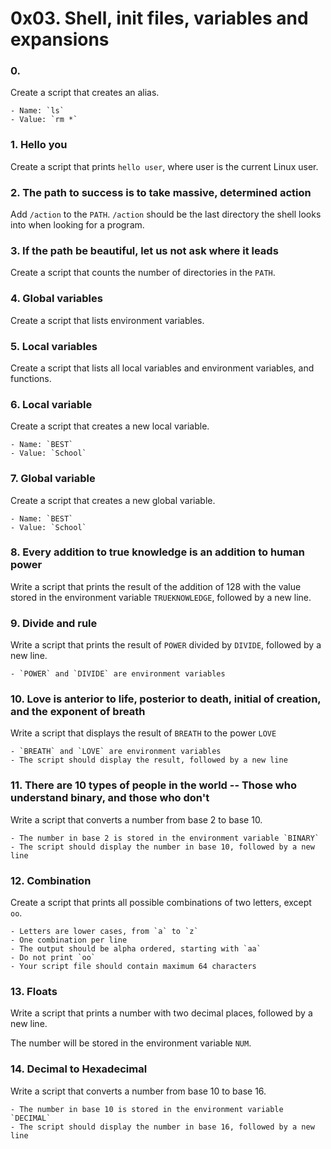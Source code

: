 # 0x03. Shell, init files, variables and expansions

### 0. <o>
Create a script that creates an alias.

	- Name: `ls`
	- Value: `rm *`

### 1. Hello you
Create a script that prints `hello user`, where user is the current Linux user.

### 2. The path to success is to take massive, determined action
Add `/action` to the `PATH`. `/action` should be the last directory the shell looks into when looking for a program.

### 3. If the path be beautiful, let us not ask where it leads
Create a script that counts the number of directories in the `PATH`.

### 4. Global variables
Create a script that lists environment variables.

### 5. Local variables
Create a script that lists all local variables and environment variables, and functions.

### 6. Local variable
Create a script that creates a new local variable.

	- Name: `BEST`
	- Value: `School`

### 7. Global variable
Create a script that creates a new global variable.

	- Name: `BEST`
	- Value: `School`

### 8. Every addition to true knowledge is an addition to human power
Write a script that prints the result of the addition of 128 with the value stored in the environment variable `TRUEKNOWLEDGE`, followed by a new line.

### 9. Divide and rule
Write a script that prints the result of `POWER` divided by `DIVIDE`, followed by a new line.

	- `POWER` and `DIVIDE` are environment variables

### 10. Love is anterior to life, posterior to death, initial of creation, and the exponent of breath
Write a script that displays the result of `BREATH` to the power `LOVE`

	- `BREATH` and `LOVE` are environment variables
	- The script should display the result, followed by a new line

### 11. There are 10 types of people in the world -- Those who understand binary, and those who don't
Write a script that converts a number from base 2 to base 10.

	- The number in base 2 is stored in the environment variable `BINARY`
	- The script should display the number in base 10, followed by a new line

### 12. Combination
Create a script that prints all possible combinations of two letters, except `oo`.

	- Letters are lower cases, from `a` to `z`
	- One combination per line
	- The output should be alpha ordered, starting with `aa`
	- Do not print `oo`
	- Your script file should contain maximum 64 characters

### 13. Floats
Write a script that prints a number with two decimal places, followed by a new line.

The number will be stored in the environment variable `NUM`.

### 14. Decimal to Hexadecimal
Write a script that converts a number from base 10 to base 16.

	- The number in base 10 is stored in the environment variable `DECIMAL`
	- The script should display the number in base 16, followed by a new line


